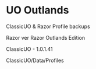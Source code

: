 # UO Outlands

ClassicUO & Razor Profile backups

Razor ver Razor Outlands Edition

ClassicUO - 1.0.1.41

ClassicUO/Data/Profiles